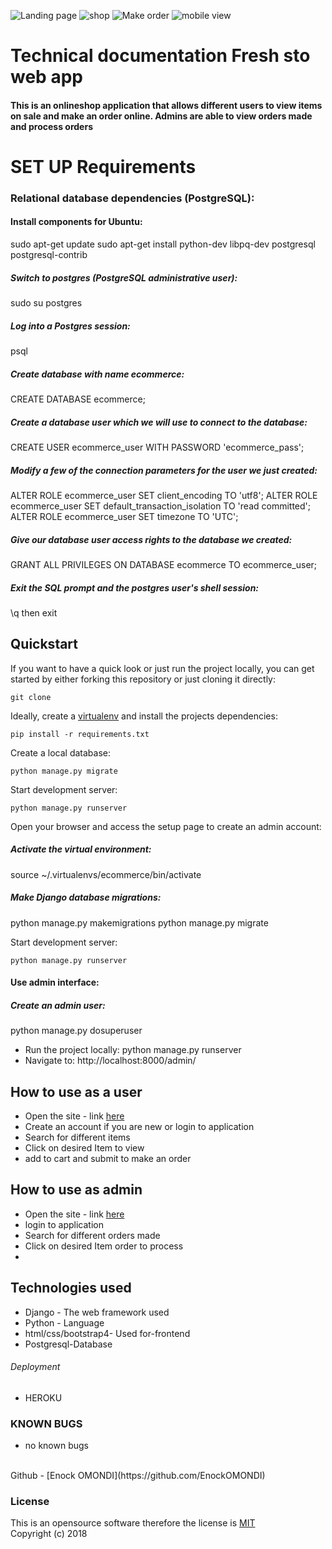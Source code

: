 ![Landing page](1landing.png)
![shop](3landing.png)
![Make order](2landing.png)
![mobile view](mobileview.png)
# Technical documentation Fresh sto web app 
#### This is an onlineshop application that allows different users to view items on sale and make an order online. Admins are able to view orders made and process orders



# SET UP Requirements
### Relational database dependencies (PostgreSQL):
#### Install components for Ubuntu:
sudo apt-get update
sudo apt-get install python-dev libpq-dev postgresql postgresql-contrib

##### Switch to postgres (PostgreSQL administrative user):
sudo su postgres

##### Log into a Postgres session:
psql

##### Create database with name ecommerce:
CREATE DATABASE ecommerce;

##### Create a database user which we will use to connect to the database:
CREATE USER ecommerce_user WITH PASSWORD 'ecommerce_pass';

##### Modify a few of the connection parameters for the user we just created:
ALTER ROLE ecommerce_user SET client_encoding TO 'utf8';
ALTER ROLE ecommerce_user SET default_transaction_isolation TO 'read committed';
ALTER ROLE ecommerce_user SET timezone TO 'UTC';

##### Give our database user access rights to the database we created:
GRANT ALL PRIVILEGES ON DATABASE ecommerce TO ecommerce_user;

##### Exit the SQL prompt and the postgres user's shell session:
\q then exit

## Quickstart

If you want to have a quick look or just run the project locally, you can get started by either forking this repository
or just cloning it directly:

```commandline
git clone 
```

Ideally, create a [virtualenv](https://docs.python-guide.org/dev/virtualenvs/) and install the projects dependencies:

```commandline
pip install -r requirements.txt
```

Create a local database:

```commandline
python manage.py migrate
```

Start development server:

```commandline
python manage.py runserver
```

Open your browser and access the setup page to create an admin account:

##### Activate the virtual environment:
source ~/.virtualenvs/ecommerce/bin/activate

##### Make Django database migrations: 
python manage.py makemigrations
python manage.py migrate

Start development server:

```commandline
python manage.py runserver
```

#### Use admin interface:
##### Create an admin user:
python manage.py dosuperuser 
* Run the project locally:
python manage.py runserver 
* Navigate to:
http://localhost:8000/admin/

## How to use as a user
* Open the site - link [here]()
* Create an account if you are new or login to application
* Search for different items 
* Click on desired Item to view
* add to cart and submit to make an order

## How to use as admin
* Open the site - link [here]()
* login to application
* Search for different orders made
* Click on desired Item order to process
* 


## Technologies used
* Django - The web framework used
* Python - Language
* html/css/bootstrap4- Used for-frontend
* Postgresql-Database


###### Deployment
* HEROKU


### KNOWN BUGS
- no known bugs


<br>
Github - [Enock OMONDI](https://github.com/EnockOMONDI)

### License
This is an opensource software therefore the license is [MIT](https://choosealicense.com/licenses/mit/)
<br>
Copyright (c) 2018 
